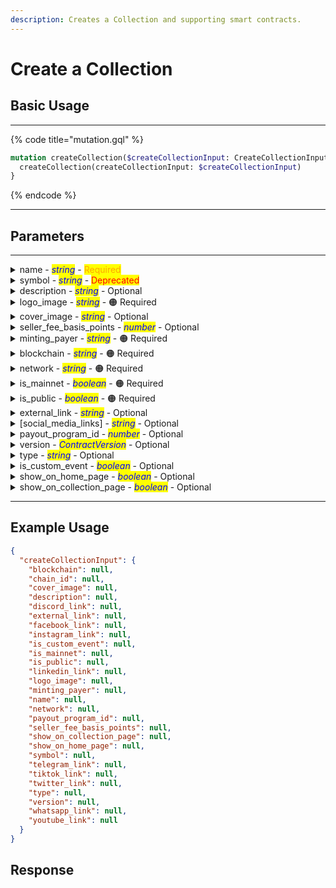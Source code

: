 ```yaml
---
description: Creates a Collection and supporting smart contracts.
---
```


# Create a Collection

## Basic Usage

***

{% code title="mutation.gql" %}
```graphql
mutation createCollection($createCollectionInput: CreateCollectionInput) {
  createCollection(createCollectionInput: $createCollectionInput)
}
```
{% endcode %}

***

## Parameters

***

<details>

<summary>name    -    <em><mark style="color:blue;">string</mark></em>    -    <mark style="color:orange;">Required</mark></summary>

The name of the collection.

Example: `My first Collection`

</details>

<details>

<summary>symbol    -    <em><mark style="color:blue;">string</mark></em>    -    <mark style="color:red;">Deprecated</mark></summary>

A short symbol or abbreviation for the collection.

Example: `MFC`

</details>

<details>

<summary>description    -    <em><mark style="color:blue;">string</mark></em>    -    Optional</summary>

A brief description of the collection.

Example: `A unique collection of digital artworks.`

</details>

<details>

<summary>logo_image    -    <em><mark style="color:blue;">string</mark></em>    -    <span data-gb-custom-inline data-tag="emoji" data-code="1f7e0">🟠</span> Required</summary>

URL or path to the logo image for the collection.

Example: `https://example.com/logo.png`

</details>

<details>

<summary>cover_image    -    <em><mark style="color:blue;">string</mark></em>    -    Optional</summary>

URL or path to the cover image for the collection.

Example: `https://example.com/cover.jpg`

</details>

<details>

<summary>seller_fee_basis_points    -    <em><mark style="color:blue;">number</mark></em>    -    Optional</summary>

The seller fee in basis points.

Example: `250` (representing 2.5%)

</details>

<details>

<summary>minting_payer    -    <em><mark style="color:blue;">string</mark></em>    -    <span data-gb-custom-inline data-tag="emoji" data-code="1f7e0">🟠</span> Required</summary>

Wallet address responsible for paying minting fees.

Example: `0x123abc...`

</details>

<details>

<summary>blockchain    -    <em><mark style="color:blue;">string</mark></em>    -    <span data-gb-custom-inline data-tag="emoji" data-code="1f7e0">🟠</span> Required</summary>

The blockchain on which the collection is based, restricted to 'ethereum' or 'polygon'.

Example: `ethereum`

</details>

<details>

<summary>network    -    <em><mark style="color:blue;">string</mark></em>    -    <span data-gb-custom-inline data-tag="emoji" data-code="1f7e0">🟠</span> Required</summary>

The network name.

Example: `mainnet`

</details>

<details>

<summary>is_mainnet    -    <em><mark style="color:blue;">boolean</mark></em>    -    <span data-gb-custom-inline data-tag="emoji" data-code="1f7e0">🟠</span> Required</summary>

Flag to indicate if the collection is on the main network.

Example: `true`

</details>

<details>

<summary>is_public    -    <em><mark style="color:blue;">boolean</mark></em>    -    <span data-gb-custom-inline data-tag="emoji" data-code="1f7e0">🟠</span> Required</summary>

Flag to indicate if the collection is public.

Example: `true`

</details>

<details>

<summary>external_link    -    <em><mark style="color:blue;">string</mark></em>    -    Optional</summary>

External link to the collection website or page.

Example: `https://example.com/collection`

</details>

<details>

<summary>[social_media_links]    -    <em><mark style="color:blue;">string</mark></em>    -    Optional</summary>

Links to various social media profiles associated with the collection (telegram\_link, discord\_link, tiktok\_link, whatsapp\_link, facebook\_link, instagram\_link, twitter\_link, youtube\_link, linkedin\_link).

Example:

* telegram\_link: `https://t.me/example`
* discord\_link: `https://discord.gg/example`
* tiktok\_link: `https://www.tiktok.com/@example`
* whatsapp\_link: `https://wa.me/1234567890`
* facebook\_link: `https://www.facebook.com/example`
* instagram\_link: `https://www.instagram.com/example`
* twitter\_link: `https://twitter.com/example`
* youtube\_link: `https://www.youtube.com/c/example`
* linkedin\_link: `https://www.linkedin.com/company/example`

</details>

<details>

<summary>payout_program_id    -    <em><mark style="color:blue;">number</mark></em>    -    Optional</summary>

ID for the payout program associated with the collection.

Example: `101`

</details>

<details>

<summary>version    -    <em><mark style="color:blue;">ContractVersion</mark></em>    -    Optional</summary>

The version of the contract used for the collection.

Example: `v1.0.0`

</details>

<details>

<summary>type    -    <em><mark style="color:blue;">string</mark></em>    -    Optional</summary>

The type or category of the collection.

Example: `art`

</details>

<details>

<summary>is_custom_event    -    <em><mark style="color:blue;">boolean</mark></em>    -    Optional</summary>

Flag to indicate if the collection uses custom events.

Example: `false`

</details>

<details>

<summary>show_on_home_page    -    <em><mark style="color:blue;">boolean</mark></em>    -    Optional</summary>

Flag to indicate if the collection should be displayed on the home page.

Example: `true`

</details>

<details>

<summary>show_on_collection_page    -    <em><mark style="color:blue;">boolean</mark></em>    -    Optional</summary>

Flag to indicate if the collection should be displayed on the collection page.

Example: `true`

</details>

***

## Example Usage

```json
{
  "createCollectionInput": {
    "blockchain": null,
    "chain_id": null,
    "cover_image": null,
    "description": null,
    "discord_link": null,
    "external_link": null,
    "facebook_link": null,
    "instagram_link": null,
    "is_custom_event": null,
    "is_mainnet": null,
    "is_public": null,
    "linkedin_link": null,
    "logo_image": null,
    "minting_payer": null,
    "name": null,
    "network": null,
    "payout_program_id": null,
    "seller_fee_basis_points": null,
    "show_on_collection_page": null,
    "show_on_home_page": null,
    "symbol": null,
    "telegram_link": null,
    "tiktok_link": null,
    "twitter_link": null,
    "type": null,
    "version": null,
    "whatsapp_link": null,
    "youtube_link": null
  }
}
```

## Response
